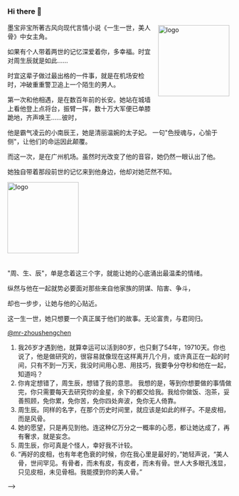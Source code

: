 ### Hi there 👋
<img src="https://github-readme-stats.vercel.app/api?username=miss-shiyi&show_icons=true" alt="logo" height="160" align="right" style="margin: 5px; margin-bottom: 20px;" />

墨宝非宝所著古风向现代言情小说《一生一世，美人骨》中女主角。

如果有个人带着两世的记忆深爱着你，多幸福。时宜对周生辰就是如此……

时宜这辈子做过最出格的一件事，就是在机场安检时，冲破重重警卫追上一个陌生的男人。

第一次和他相遇，是在数百年前的长安。她站在城墙上看他登上点将台，振臂一挥，数十万大军便已单膝跪地，齐声唤王……彼时，

他是霸气凌云的小南辰王，她是清丽温婉的太子妃。 一句"色授魂与，心愉于侧"，让他们的命运因此颠覆。

而这一次，是在广州机场。虽然时光改变了他的音容，她仍然一眼认出了他。

她独自带着那段前世的记忆来到他身边，他却对她茫然不知。

<img src="https://github-profile-trophy.vercel.app/?username=miss-shiyi&theme=flat&column=7" alt="logo" height="160" align="center" style="margin: auto; margin-bottom: 20px;" />


"周、生、辰"，单是念着这三个字，就能让她的心底涌出最温柔的情绪。

纵然与他在一起就势必要面对那些来自他家族的阴谋、陷害、争斗，

却也一步步，让她与他的心贴近。

这一生一世，她只想要一个真正属于他们的故事。无论富贵，与君同归。

[@mr-zhoushengchen](https://github.com/mr-zhoushengchen)

1. 我26岁才遇到他，就算幸运可以活到80岁，也只剩了54年，19710天。你也说了，他是做研究的，很容易就像现在这样离开几个月，或许真正在一起的时间，只有不到一万天，我没时间用心思、用技巧，我要争分夺秒和他在一起，知道吗？
2. 你肯定想错了，周生辰，想错了我的意思。
我想的是，等到你想要做的事情做完，你只需要每天去研究你的金星，余下的都交给我。我给你做饭、泡茶，妥善照顾，免你累，免你苦，免你四处奔波，免你无人倚靠。
3. 周生辰。同样的名字，在那个历史时间里，就应该是如此的样子。不是皮相，而是风骨。
4. 她的愿望，只是再见到他。连这种亿万分之一概率的心愿，都让她达成了，再有奢求，就是妄念。
5. 周生辰，你可真是个怪人，幸好我不计较。
6. “再好的皮相，也有年老色衰的时候，你在我心里是最好的，”她轻声说，“美人骨，世间罕见。有骨者，而未有皮，有皮者，而未有骨。世人大多眼孔浅显，只见皮相，未见骨相。我能摸到你的美人骨。”



-->
